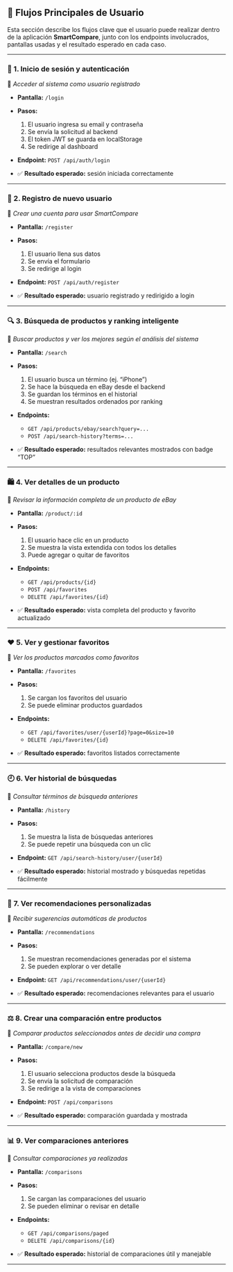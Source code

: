 ## 🔄 Flujos Principales de Usuario

Esta sección describe los flujos clave que el usuario puede realizar dentro de la aplicación **SmartCompare**, junto con los endpoints involucrados, pantallas usadas y el resultado esperado en cada caso.

---

### 🔐 1. Inicio de sesión y autenticación

🎯 *Acceder al sistema como usuario registrado*

- **Pantalla:** `/login`
- **Pasos:**
  1. El usuario ingresa su email y contraseña
  2. Se envía la solicitud al backend
  3. El token JWT se guarda en localStorage
  4. Se redirige al dashboard

- **Endpoint:** `POST /api/auth/login`
- ✅ **Resultado esperado:** sesión iniciada correctamente

---

### 👤 2. Registro de nuevo usuario

🎯 *Crear una cuenta para usar SmartCompare*

- **Pantalla:** `/register`
- **Pasos:**
  1. El usuario llena sus datos
  2. Se envía el formulario
  3. Se redirige al login

- **Endpoint:** `POST /api/auth/register`
- ✅ **Resultado esperado:** usuario registrado y redirigido a login

---

### 🔍 3. Búsqueda de productos y ranking inteligente

🎯 *Buscar productos y ver los mejores según el análisis del sistema*

- **Pantalla:** `/search`
- **Pasos:**
  1. El usuario busca un término (ej. “iPhone”)
  2. Se hace la búsqueda en eBay desde el backend
  3. Se guardan los términos en el historial
  4. Se muestran resultados ordenados por ranking

- **Endpoints:**
  - `GET /api/products/ebay/search?query=...`
  - `POST /api/search-history?terms=...`

- ✅ **Resultado esperado:** resultados relevantes mostrados con badge “TOP”

---

### 🛍 4. Ver detalles de un producto

🎯 *Revisar la información completa de un producto de eBay*

- **Pantalla:** `/product/:id`
- **Pasos:**
  1. El usuario hace clic en un producto
  2. Se muestra la vista extendida con todos los detalles
  3. Puede agregar o quitar de favoritos

- **Endpoints:**
  - `GET /api/products/{id}`
  - `POST /api/favorites`
  - `DELETE /api/favorites/{id}`

- ✅ **Resultado esperado:** vista completa del producto y favorito actualizado

---

### ❤️ 5. Ver y gestionar favoritos

🎯 *Ver los productos marcados como favoritos*

- **Pantalla:** `/favorites`
- **Pasos:**
  1. Se cargan los favoritos del usuario
  2. Se puede eliminar productos guardados

- **Endpoints:**
  - `GET /api/favorites/user/{userId}?page=0&size=10`
  - `DELETE /api/favorites/{id}`

- ✅ **Resultado esperado:** favoritos listados correctamente

---

### 🕘 6. Ver historial de búsquedas

🎯 *Consultar términos de búsqueda anteriores*

- **Pantalla:** `/history`
- **Pasos:**
  1. Se muestra la lista de búsquedas anteriores
  2. Se puede repetir una búsqueda con un clic

- **Endpoint:** `GET /api/search-history/user/{userId}`
- ✅ **Resultado esperado:** historial mostrado y búsquedas repetidas fácilmente

---

### 🤖 7. Ver recomendaciones personalizadas

🎯 *Recibir sugerencias automáticas de productos*

- **Pantalla:** `/recommendations`
- **Pasos:**
  1. Se muestran recomendaciones generadas por el sistema
  2. Se pueden explorar o ver detalle

- **Endpoint:** `GET /api/recommendations/user/{userId}`
- ✅ **Resultado esperado:** recomendaciones relevantes para el usuario

---

### ⚖️ 8. Crear una comparación entre productos

🎯 *Comparar productos seleccionados antes de decidir una compra*

- **Pantalla:** `/compare/new`
- **Pasos:**
  1. El usuario selecciona productos desde la búsqueda
  2. Se envía la solicitud de comparación
  3. Se redirige a la vista de comparaciones

- **Endpoint:** `POST /api/comparisons`
- ✅ **Resultado esperado:** comparación guardada y mostrada

---

### 📊 9. Ver comparaciones anteriores

🎯 *Consultar comparaciones ya realizadas*

- **Pantalla:** `/comparisons`
- **Pasos:**
  1. Se cargan las comparaciones del usuario
  2. Se pueden eliminar o revisar en detalle

- **Endpoints:**
  - `GET /api/comparisons/paged`
  - `DELETE /api/comparisons/{id}`

- ✅ **Resultado esperado:** historial de comparaciones útil y manejable

---
